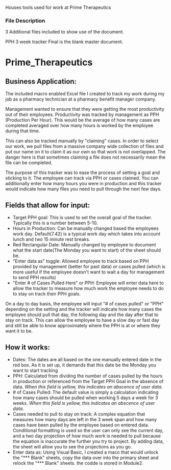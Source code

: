 Houses tools used for work at Prime Therapeutics

### File Description
3 Additional files included to show use of the document.

PPH 3 week tracker Final is the blank master document.

# Prime_Therapeutics

## Business Application:
The included macro enabled Excel file I created to track my work during my job as a pharmacy technician at a pharmacy benefit manager company.

Management wanted to ensure that they were getting the most productivity out of their employees.  Productivity was tracked by management as PPH (Production Per Hour).  This would be the average of how many cases are completed averaged over how many hours is worked by the employee during that time.

This can also be tracked manually by "claiming" cases.  In order to select our work, we pull files from a massive company wide collection of files and put our name on it to claim it as our own so that work is not overlapped.  The danger here is that sometimes claiming a file does not necessarily mean the file can be completed.

The purpose of this tracker was to ease the process of setting a goal and sticking to it.  The employee can track via PPH or cases claimed.  You can additionally enter how many hours you were in production and this tracker would indicate how many files you need to pull through the next few days.

## Fields that allow for input:
* Target PPH goal: This is used to set the overall goal of the tracker.  Typically this is a number between 5-10.
* Hours in Production: Can be manually changed based the employees work day.  Default(7.42) is a typical work day which takes into account lunch and two 15 minute rest breaks.
* Red Rectangular Date: Manually changed by employee to document what the start date(The Monday you want to start) of the sheet should be.
* "Enter data as" toggle: Allowed employee to track based on PPH provided by management (better for past data) or cases pulled (which is more useful if the employee doesn't want to wait a day for management to send PPH results)
* "Enter # of Cases Pulled Here" or PPH:  Employee will enter data here to allow the tracker to measure how much work the employee needs to do to stay on track their PPH goals.

On a day to day basis, the employee will input "# of cases pulled" or "PPH" depending on the setting and the tracker will indicate how many cases the employee should pull that day, the following day and the day after that to stay on track.  This can allow the employee to have a slow day or fast day and still be able to know approximately where the PPH is at or where they want it to be.


## How it works:
* Dates: The dates are all based on the one manually entered date in the red box.  As it is set up, it demands that this date be the Monday you want to start tracking
* PPH: Calculated from dividing the number of cases pulled by the hours in production or referenced from the Target PPH Goal in the absence of data. *When this field is yellow, this indicates an abscence of user data.*
* \# of Cases Pulled: The default value is simply a calculation indicating how many cases should be pulled when working 5 days a week for 3 weeks. *When this field is yellow, this indicates an abscence of user data.* 
* Cases needed to pull to stay on track: A complex equation that measures how many days are left in the 3 week span and how many cases have been pulled by the employee based on entered data.  Conditional formatting is used so the user can only see the current day, and a two day projection of how much work is needed to pull because the equation is inaccurate the further you try to project.  By adding data, the sheet will allow you to see the projections as you go.
* Enter data as: Using Visual Basic, I created a maco that would unlock the "*** Blank" sheets, copy the data over into the primary sheet and relock the "*** Blank" sheets.  the codde is stored in Module2.



